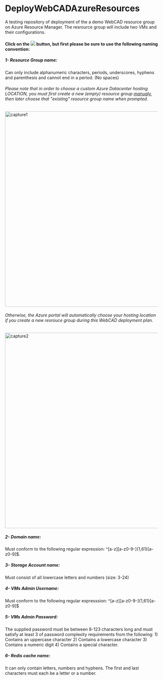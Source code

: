 # DeployWebCADAzureResources
A testing repository of deployment of the a demo WebCAD resource group on Azure Resource Manager. The resrource group will include two VMs and their configurations.

#### Click on the <a href="https://deploy.azure.com/?repository=https://github.com/sssalib42/DeployWebCADAzureResources#/form/setup" target="_blank"><img src="http://azuredeploy.net/deploybutton.png"/></a> button, but first please be sure to use the following naming convention:

##### 1- Resource Group name: 
Can only include alphanumeric characters, periods, underscores, hyphens and parenthesis and cannot end in a period. (No spaces)
###### Please note that in order to choose a custom Azure Datacenter hosting LOCATION, you must first create a new (empty) resource group <a href="https://azure.microsoft.com/en-us/documentation/articles/resource-group-portal/">manualy</a>, then later choose that "existing" resource group name when prompted. 

<img width="645" alt="capture1" src="https://cloud.githubusercontent.com/assets/10172212/10670799/ef7e7808-78ac-11e5-8d5d-b58917629fb4.PNG"/> 

###### Otherwise, the Azure portal will automatically choose your hosting location if you create a new resrouce group during this WebCAD deployment plan.

<img width="645" alt="capture2" src="https://cloud.githubusercontent.com/assets/10172212/10670868/4938eb12-78ad-11e5-8635-edd6cc943fe3.PNG"/>

##### 2- Domain name: 
Must conform to the following regular expression: ^[a-z][a-z0-9-]{1,61}[a-z0-9]$.

##### 3- Storage Account name: 
Must consist of all lowercase letters and numbers (size: 3-24)

##### 4- VMs Admin Username: 
Must conform to the following regular expresssion:  ^[a-z][a-z0-9-]{1,61}[a-z0-9]$

##### 5- VMs Admin Password: 
The supplied password must be between 8-123 characters long and must satisfy at least 3 of password complexity requirements from the following: 1) Contains an uppercase character 2) Contains a lowercase character 3) Contains a numeric digit 4) Contains a special character.

##### 6- Redis cache name: 
It can only contain letters, numbers and hyphens. The first and last characters must each be a letter or a number. 

